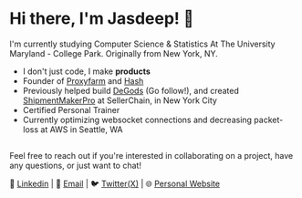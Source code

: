 # Hi there, I'm Jasdeep! 👋

I'm currently studying Computer Science & Statistics At The University Maryland - College Park. Originally from New York, NY.

- I don't just code, I make **products**
- Founder of [Proxyfarm](https://proxy-farm.com/) and [Hash](https://testnets.opensea.io/collection/hash-automation)
- Previously helped build [DeGods](https://degods.com/) (Go follow!), and created [ShipmentMakerPro](https://shipmentmakerpro.com/) at SellerChain, in New York City
- Certified Personal Trainer
- Currently optimizing websocket connections and decreasing packet-loss at AWS in Seattle, WA

##

Feel free to reach out if you're interested in collaborating on a project, have any questions, or just want to chat!

🔗 [Linkedin](https://linkedin.com/in/jasdeep-ahluwalia) | 📨 [Email](mailto:jasdeep.a@outlook.com) | 🐦 [Twitter(X)](https://twitter.com/JazaScript) | 🌐 [Personal Website](https://jasdeepahluwalia.com/)
